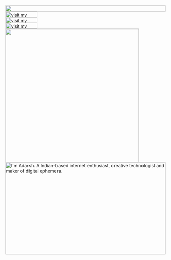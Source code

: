 <picture>
  <source media="(prefers-color-scheme: dark)" srcset="https://readme.adarshpawar29.com?section=top&theme=dark">
  <img src="https://readme.adarshpawar29.com?section=top&theme=light" width="100%" height="20" align="left">
</picture>
<a href="https://adarshpawar.com">
  <picture>
    <source media="(prefers-color-scheme: dark)" srcset="https://readme.adarshpawar.com?section=link-website&theme=dark" label="Visit">
    <img src="https://readme.adarshpawar.com?section=link-website&theme=light&i=0" alt="visit my website" width="100" height="18px" align="left">
  </picture>
</a>
<img src="data:null;," width="100%" height="0" align="left" alt="">
<a href="https://twitter.com/adarshpawar28">
  <picture>
    <source media="(prefers-color-scheme: dark)" srcset="https://readme.adarshpawar29.com?section=link-twitter&theme=dark">
    <img src="https://readme.adarshpawar29.com?section=link-twitter&theme=light&i=1" alt="visit my Twitter/X profile" width="100" height="18" align="left">
  </picture>
</a>
<img src="data:null;," width="100%" height="0" align="left" alt="">
<a href="https://www.instagram.com/adarshpawar_">
  <picture>
    <source media="(prefers-color-scheme: dark)" srcset="https://readme.adarshpawar29.com?section=link-instagram&theme=dark">
    <img src="https://readme.adarshpawar29.com?section=link-instagram&theme=light&i=2" alt="visit my Instagram" width="100" height="18" align="left">
  </picture>
</a>
<img src="data:null;," width="100%" height="0" align="left" alt="">
<picture>
  <source media="(prefers-color-scheme: dark)" srcset="https://readme.adarshpawar29.com?section=fallback&theme=dark">
  <img src="https://readme.adarshpawar29.com?section=fallback&theme=light" alt="" width="420" align="left">
</picture>
<picture>
  <source media="(prefers-color-scheme: dark)" srcset="https://readme.adarshpawar29.com?section=main&theme=dark">
  <img src="https://readme.adarshpawar29.com?section=main&theme=light" alt="I'm Adarsh. A Indian-based internet enthusiast, creative technologist and maker of digital ephemera." width="100%" height="290" align="left">
</picture>
